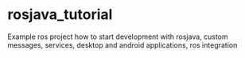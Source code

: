 # rosjava_tutorial
Example ros project how to start development with rosjava, custom messages, services, desktop and android applications, ros integration
